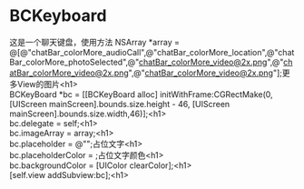 # BCKeyboard
这是一个聊天键盘，使用方法
NSArray *array = @[@"chatBar_colorMore_audioCall",@"chatBar_colorMore_location",@"chatBar_colorMore_photoSelected",@"chatBar_colorMore_video@2x.png",@"chatBar_colorMore_video@2x.png",@"chatBar_colorMore_video@2x.png"];更多View的图片\<h1\><br /> 
BCKeyBoard *bc = [[BCKeyBoard alloc] initWithFrame:CGRectMake(0, [UIScreen mainScreen].bounds.size.height - 46, [UIScreen mainScreen].bounds.size.width,46)];\<h1\><br /> 
bc.delegate = self;\<h1\><br /> 
bc.imageArray = array;\<h1\><br /> 
bc.placeholder = @"";占位文字\<h1\><br /> 
bc.placeholderColor = ;占位文字颜色\<h1\><br /> 
bc.backgroundColor = [UIColor clearColor];\<h1\><br /> 
[self.view addSubview:bc];\<h1\><br /> 